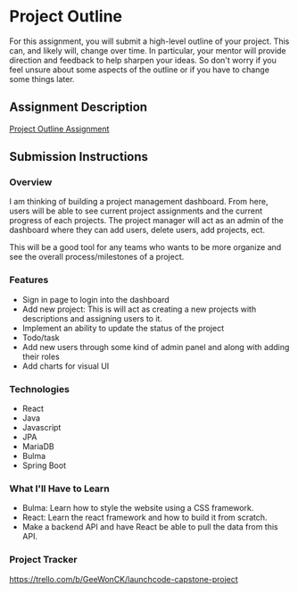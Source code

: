 # Project Outline
For this assignment, you will submit a high-level outline of your project. This can, and likely will, change over time. In particular, your mentor will provide direction and feedback to help sharpen your ideas. So don't worry if you feel unsure about some aspects of the outline or if you have to change some things later.

## Assignment Description
[Project Outline Assignment](https://education.launchcode.org/liftoff/modules/assignments/project-outline)

## Submission Instructions

### Overview
I am thinking of building a project management dashboard. From here, users will be able to see current project assignments and
the current progress of each projects. The project manager will act as an admin of the dashboard where they can add users, delete users,
add projects, ect.

This will be a good tool for any teams who wants to be more organize and see the overall process/milestones of a project.
### Features
- Sign in page to login into the dashboard 
- Add new project: This is will act as creating a new projects with descriptions and assigning users to it.
- Implement an ability to update the status of the project
- Todo/task
- Add new users through some kind of admin panel and along with adding their roles
- Add charts for visual UI 
### Technologies
* React
* Java
* Javascript 
* JPA
* MariaDB
* Bulma
* Spring Boot
### What I'll Have to Learn
* Bulma: Learn how to style the website using a CSS framework.
* React: Learn the react framework and how to build it from scratch.
* Make a backend API and have React be able to pull the data from this API.
### Project Tracker
https://trello.com/b/GeeWonCK/launchcode-capstone-project
